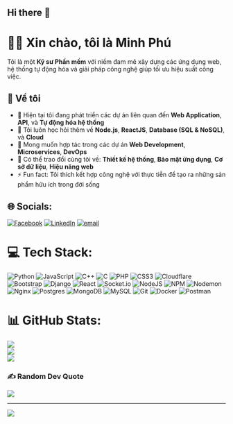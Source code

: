 ## Hi there 👋

<!--
**lephu2k6/lephu2k6** is a ✨ _special_ ✨ repository because its `README.md` (this file) appears on your GitHub profile.

Here are some ideas to get you started:

- 🔭 I’m currently working on ...
- 🌱 I’m currently learning ...
- 👯 I’m looking to collaborate on ...
- 🤔 I’m looking for help with ...
- 💬 Ask me about ...
- 📫 How to reach me: ...
- 😄 Pronouns: ...
- ⚡ Fun fact: ...
-->
# 👨‍💻 Xin chào, tôi là Minh Phú

Tôi là một **Kỹ sư Phần mềm** với niềm đam mê xây dựng các ứng dụng web, hệ thống tự động hóa và giải pháp công nghệ giúp tối ưu hiệu suất công việc.  

## 🚀 Về tôi
- 🔭 Hiện tại tôi đang phát triển các dự án liên quan đến **Web Application**, **API**, và **Tự động hóa hệ thống**  
- 🌱 Tôi luôn học hỏi thêm về **Node.js**, **ReactJS**, **Database (SQL & NoSQL)**, và **Cloud**  
- 👯 Mong muốn hợp tác trong các dự án **Web Development**, **Microservices**, **DevOps**  
- 💬 Có thể trao đổi cùng tôi về: **Thiết kế hệ thống**, **Bảo mật ứng dụng**, **Cơ sở dữ liệu**, **Hiệu năng web**  
- ⚡ Fun fact: Tôi thích kết hợp công nghệ với thực tiễn để tạo ra những sản phẩm hữu ích trong đời sống  



## 🌐 Socials:
[![Facebook](https://img.shields.io/badge/Facebook-%231877F2.svg?logo=Facebook&logoColor=white)](https://facebook.com/le.phu.03102006) [![LinkedIn](https://img.shields.io/badge/LinkedIn-%230077B5.svg?logo=linkedin&logoColor=white)](https://linkedin.com/in/lephune) [![email](https://img.shields.io/badge/Email-D14836?logo=gmail&logoColor=white)](mailto:lhmp8686@gmail.com) 

# 💻 Tech Stack:
![Python](https://img.shields.io/badge/python-3670A0?style=for-the-badge&logo=python&logoColor=ffdd54) ![JavaScript](https://img.shields.io/badge/javascript-%23323330.svg?style=for-the-badge&logo=javascript&logoColor=%23F7DF1E) ![C++](https://img.shields.io/badge/c++-%2300599C.svg?style=for-the-badge&logo=c%2B%2B&logoColor=white) ![C](https://img.shields.io/badge/c-%2300599C.svg?style=for-the-badge&logo=c&logoColor=white) ![PHP](https://img.shields.io/badge/php-%23777BB4.svg?style=for-the-badge&logo=php&logoColor=white) ![CSS3](https://img.shields.io/badge/css3-%231572B6.svg?style=for-the-badge&logo=css3&logoColor=white) ![Cloudflare](https://img.shields.io/badge/Cloudflare-F38020?style=for-the-badge&logo=Cloudflare&logoColor=white) ![Bootstrap](https://img.shields.io/badge/bootstrap-%238511FA.svg?style=for-the-badge&logo=bootstrap&logoColor=white) ![Django](https://img.shields.io/badge/django-%23092E20.svg?style=for-the-badge&logo=django&logoColor=white) ![React](https://img.shields.io/badge/react-%2320232a.svg?style=for-the-badge&logo=react&logoColor=%2361DAFB) ![Socket.io](https://img.shields.io/badge/Socket.io-black?style=for-the-badge&logo=socket.io&badgeColor=010101) ![NodeJS](https://img.shields.io/badge/node.js-6DA55F?style=for-the-badge&logo=node.js&logoColor=white) ![NPM](https://img.shields.io/badge/NPM-%23CB3837.svg?style=for-the-badge&logo=npm&logoColor=white) ![Nodemon](https://img.shields.io/badge/NODEMON-%23323330.svg?style=for-the-badge&logo=nodemon&logoColor=%BBDEAD) ![Nginx](https://img.shields.io/badge/nginx-%23009639.svg?style=for-the-badge&logo=nginx&logoColor=white) ![Postgres](https://img.shields.io/badge/postgres-%23316192.svg?style=for-the-badge&logo=postgresql&logoColor=white) ![MongoDB](https://img.shields.io/badge/MongoDB-%234ea94b.svg?style=for-the-badge&logo=mongodb&logoColor=white) ![MySQL](https://img.shields.io/badge/mysql-4479A1.svg?style=for-the-badge&logo=mysql&logoColor=white) ![Git](https://img.shields.io/badge/git-%23F05033.svg?style=for-the-badge&logo=git&logoColor=white) ![Docker](https://img.shields.io/badge/docker-%230db7ed.svg?style=for-the-badge&logo=docker&logoColor=white) ![Postman](https://img.shields.io/badge/Postman-FF6C37?style=for-the-badge&logo=postman&logoColor=white)
# 📊 GitHub Stats:
![](https://github-readme-stats.vercel.app/api?username=lephu2k6&theme=dark&hide_border=false&include_all_commits=false&count_private=false)<br/>
![](https://nirzak-streak-stats.vercel.app/?user=lephu2k6&theme=dark&hide_border=false)<br/>
![](https://github-readme-stats.vercel.app/api/top-langs/?username=lephu2k6&theme=dark&hide_border=false&include_all_commits=false&count_private=false&layout=compact)

### ✍️ Random Dev Quote
![](https://quotes-github-readme.vercel.app/api?type=horizontal&theme=radical)

---
[![](https://visitcount.itsvg.in/api?id=lephu2k6&icon=0&color=0)](https://visitcount.itsvg.in)

<!-- Proudly created with GPRM ( https://gprm.itsvg.in ) -->
